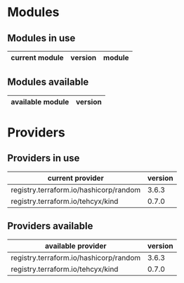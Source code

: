 # Modules

## Modules in use

current module | version | module
-------------- | ------- | ------

## Modules available

available module | version
---------------- | -------

# Providers

## Providers in use

current provider | version
---------------- | -------
registry.terraform.io/hashicorp/random | 3.6.3
registry.terraform.io/tehcyx/kind | 0.7.0

## Providers available

available provider | version
------------------ | -------
registry.terraform.io/hashicorp/random | 3.6.3
registry.terraform.io/tehcyx/kind | 0.7.0
